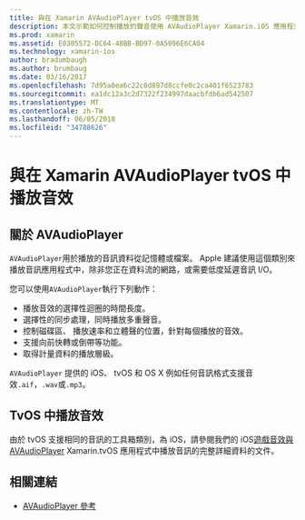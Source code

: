 ```yaml
---
title: 與在 Xamarin AVAudioPlayer tvOS 中播放音效
description: 本文示範如何控制播放的聲音使用 AVAudioPlayer Xamarin.iOS 應用程式中使用的協助程式類別。
ms.prod: xamarin
ms.assetid: E0305572-DC64-48BB-BD97-0A5096E6CA04
ms.technology: xamarin-ios
author: bradumbaugh
ms.author: brumbaug
ms.date: 03/16/2017
ms.openlocfilehash: 7d95a8ea6c22c0d897d8ccfe0c2ca401f6523783
ms.sourcegitcommit: ea1dc12a3c2d7322f234997daacbfdb6ad542507
ms.translationtype: MT
ms.contentlocale: zh-TW
ms.lasthandoff: 06/05/2018
ms.locfileid: "34788626"
---
```

# <a name="playing-sound-in-tvos-with-avaudioplayer-in-xamarin"></a>與在 Xamarin AVAudioPlayer tvOS 中播放音效

## <a name="about-the-avaudioplayer"></a>關於 AVAudioPlayer

`AVAudioPlayer`用於播放的音訊資料從記憶體或檔案。 Apple 建議使用這個類別來播放音訊應用程式中，除非您正在資料流的網路，或需要低度延遲音訊 I/O。

您可以使用`AVAudioPlayer`執行下列動作：

- 播放音效的選擇性迴圈的時間長度。
- 選擇性的同步處理，同時播放多重聲音。
- 控制磁碟區、 播放速率和立體聲的位置，針對每個播放的音效。
- 支援向前快轉或倒帶等功能。
- 取得計量資料的播放層級。

`AVAudioPlayer` 提供的 iOS、 tvOS 和 OS X 例如任何音訊格式支援音效`.aif`，`.wav`或`.mp3`。

## <a name="playing-sounds-in-tvos"></a>TvOS 中播放音效

由於 tvOS 支援相同的音訊的工具箱類別，為 iOS，請參閱我們的 iOS[遊戲音效與 AVAudioPlayer](http://developer.xamarin.com/recipes/ios/media/sound/avaudioplayer/) Xamarin.tvOS 應用程式中播放音訊的完整詳細資料的文件。



## <a name="related-links"></a>相關連結

- [AVAudioPlayer 參考](https://developer.apple.com/library/ios/documentation/AVFoundation/Reference/AVAudioPlayerClassReference/)
